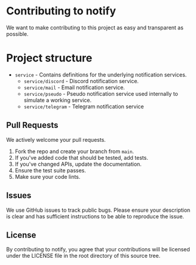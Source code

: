 # Contributing to notify
We want to make contributing to this project as easy and transparent as
possible.

# Project structure

- `service` - Contains definitions for the underlying notification services.
  - `service/discord` - Discord notification service.
  - `service/mail` - Email notification service.
  - `service/pseudo` - Pseudo notification service used internally to simulate a working service.
  - `service/telegram` - Telegram notification service

## Pull Requests
We actively welcome your pull requests.

1. Fork the repo and create your branch from `main`.
2. If you've added code that should be tested, add tests.
3. If you've changed APIs, update the documentation.
4. Ensure the test suite passes.
5. Make sure your code lints.

## Issues
We use GitHub issues to track public bugs. Please ensure your description is
clear and has sufficient instructions to be able to reproduce the issue.

## License
By contributing to notify, you agree that your contributions will be licensed
under the LICENSE file in the root directory of this source tree.
